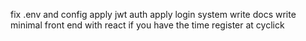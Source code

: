 fix .env and config
apply jwt auth 
apply login system 
write docs 
write minimal front end with react if you have the time
register at cyclick